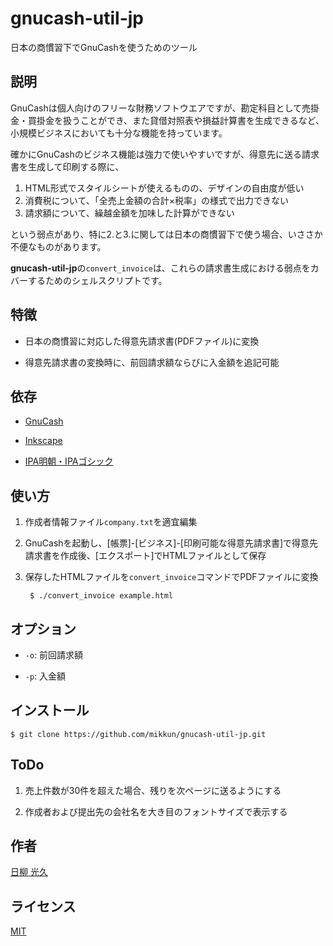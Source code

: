 gnucash-util-jp
===============

日本の商慣習下でGnuCashを使うためのツール

説明
----

GnuCashは個人向けのフリーな財務ソフトウエアですが、勘定科目として売掛金・買掛金を扱うことができ、また貸借対照表や損益計算書を生成できるなど、小規模ビジネスにおいても十分な機能を持っています。

確かにGnuCashのビジネス機能は強力で使いやすいですが、得意先に送る請求書を生成して印刷する際に、

1. HTML形式でスタイルシートが使えるものの、デザインの自由度が低い
2. 消費税について、「全売上金額の合計×税率」の様式で出力できない
3. 請求額について、繰越金額を加味した計算ができない

という弱点があり、特に2.と3.に関しては日本の商慣習下で使う場合、いささか不便なものがあります。

**gnucash-util-jp**の`convert_invoice`は、これらの請求書生成における弱点をカバーするためのシェルスクリプトです。

特徴
----

* 日本の商慣習に対応した得意先請求書(PDFファイル)に変換

* 得意先請求書の変換時に、前回請求額ならびに入金額を追記可能

依存
----

* [GnuCash](https://www.gnucash.org/)

* [Inkscape](https://inkscape.org/)

* [IPA明朝・IPAゴシック](http://ipafont.ipa.go.jp/)

使い方
------

1. 作成者情報ファイル`company.txt`を適宜編集

2. GnuCashを起動し、\[帳票\]-\[ビジネス\]-\[印刷可能な得意先請求書\]で得意先請求書を作成後、\[エクスポート\]でHTMLファイルとして保存

3. 保存したHTMLファイルを`convert_invoice`コマンドでPDFファイルに変換

        $ ./convert_invoice example.html

オプション
----------

* `-o`: 前回請求額

* `-p`: 入金額

インストール
------------

    $ git clone https://github.com/mikkun/gnucash-util-jp.git

ToDo
----

1. 売上件数が30件を超えた場合、残りを次ページに送るようにする

2. 作成者および提出先の会社名を大き目のフォントサイズで表示する

作者
----

[日柳 光久](https://github.com/mikkun)

ライセンス
----------

[MIT](https://github.com/mikkun/gnucash-util-jp/blob/master/LICENCE)
